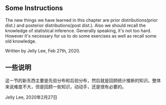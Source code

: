 ## Some Instructions

The new things we have learned in this chapter are prior distributions(prior dist.) and posterior distributions(post dist.). Also
we should recall the knowledge of statistical inference. Generally speaking, it's not too hard. However it's necessary for us to 
do some exercises as well as recall some old knowledge. 

Written by Jelly Lee, Feb 27th, 2020.


## 一些说明

这一节的新东西主要是先验分布和后验分布，然后就是回顾统计推断的知识。整体来说难度不大，但是回顾一些知识，动动手，还是很有必要的。

Jelly Lee, 2020年2月27日
